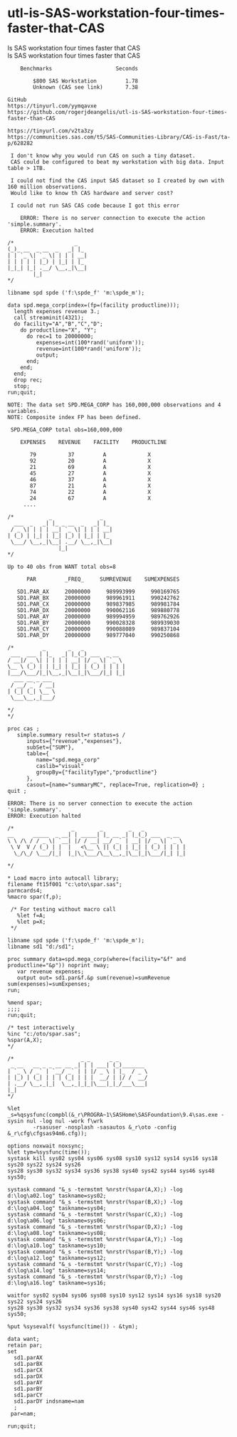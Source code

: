 # utl-is-SAS-workstation-four-times-faster-that-CAS
Is SAS workstation four times faster that CAS   
    Is SAS workstation four times faster that CAS                                                                     
                                                                                                                      
        Benchmarks                    Seconds                                                                         
                                                                                                                      
            $800 SAS Workstation         1.78                                                                         
            Unknown (CAS see link)       7.38                                                                         
                                                                                                                      
    GitHub                                                                                                            
    https://tinyurl.com/yymqavxe                                                                                      
    https://github.com/rogerjdeangelis/utl-is-SAS-workstation-four-times-faster-than-CAS                              
                                                                                                                      
    https://tinyurl.com/v2ta3zy                                                                                       
    https://communities.sas.com/t5/SAS-Communities-Library/CAS-is-Fast/ta-p/628282                                    
                                                                                                                      
     I don't know why you would run CAS on such a tiny dataset.                                                       
     CAS could be configured to beat my workstation with big data. Input table > 1TB.                                 
                                                                                                                      
     I could not find the CAS input SAS dataset so I created by own with 160 million observations.                    
     Would like to know th CAS hardware and server cost?                                                              
                                                                                                                      
     I could not run SAS CAS code because I got this error                                                            
                                                                                                                      
        ERROR: There is no server connection to execute the action 'simple.summary'.                                  
        ERROR: Execution halted                                                                                       
                                                                                                                      
    /*                   _                                                                                            
    (_)_ __  _ __  _   _| |_                                                                                          
    | | `_ \| `_ \| | | | __|                                                                                         
    | | | | | |_) | |_| | |_                                                                                          
    |_|_| |_| .__/ \__,_|\__|                                                                                         
            |_|                                                                                                       
    */                                                                                                                
                                                                                                                      
    libname spd spde ('f:\spde_f' 'm:\spde_m');                                                                       
                                                                                                                      
    data spd.mega_corp(index=(fp=(facility productline)));                                                            
      length expenses revenue 3.;                                                                                     
      call streaminit(4321);                                                                                          
      do facility="A","B","C","D";                                                                                    
        do productline="X", "Y";                                                                                      
          do rec=1 to 20000000;                                                                                       
             expenses=int(100*rand('uniform'));                                                                       
             revenue=int(100*rand('uniform'));                                                                        
             output;                                                                                                  
          end;                                                                                                        
        end;                                                                                                          
      end;                                                                                                            
      drop rec;                                                                                                       
      stop;                                                                                                           
    run;quit;                                                                                                         
                                                                                                                      
    NOTE: The data set SPD.MEGA_CORP has 160,000,000 observations and 4 variables.                                    
    NOTE: Composite index FP has been defined.                                                                        
                                                                                                                      
     SPD.MEGA_CORP total obs=160,000,000                                                                              
                                                                                                                      
        EXPENSES    REVENUE    FACILITY    PRODUCTLINE                                                                
                                                                                                                      
           79          37         A             X                                                                     
           92          20         A             X                                                                     
           21          69         A             X                                                                     
           45          27         A             X                                                                     
           46          37         A             X                                                                     
           87          21         A             X                                                                     
           74          22         A             X                                                                     
           24          67         A             X                                                                     
         ....                                                                                                         
                                                                                                                      
    /*           _               _                                                                                    
      ___  _   _| |_ _ __  _   _| |_                                                                                  
     / _ \| | | | __| `_ \| | | | __|                                                                                 
    | (_) | |_| | |_| |_) | |_| | |_                                                                                  
     \___/ \__,_|\__| .__/ \__,_|\__|                                                                                 
                    |_|                                                                                               
    */                                                                                                                
                                                                                                                      
    Up to 40 obs from WANT total obs=8                                                                                
                                                                                                                      
          PAR         _FREQ_     SUMREVENUE    SUMEXPENSES                                                            
                                                                                                                      
       SD1.PAR_AX     20000000     989993999     990169765                                                            
       SD1.PAR_BX     20000000     989961911     990242762                                                            
       SD1.PAR_CX     20000000     989837985     989981784                                                            
       SD1.PAR_DX     20000000     990062116     989880778                                                            
       SD1.PAR_AY     20000000     989994959     989762926                                                            
       SD1.PAR_BY     20000000     990028328     989939030                                                            
       SD1.PAR_CY     20000000     990088089     989837104                                                            
       SD1.PAR_DY     20000000     989777040     990250868                                                            
                                                                                                                      
    /*         _       _   _                                                                                          
     ___  ___ | |_   _| |_(_) ___  _ __                                                                               
    / __|/ _ \| | | | | __| |/ _ \| `_ \                                                                              
    \__ \ (_) | | |_| | |_| | (_) | | | |                                                                             
    |___/\___/|_|\__,_|\__|_|\___/|_| |_|                                                                             
      ___ __ _ ___                                                                                                    
     / __/ _` / __|                                                                                                   
    | (_| (_| \__ \                                                                                                   
     \___\__,_|___/                                                                                                   
                                                                                                                      
    */                                                                                                                
    */                                                                                                                
                                                                                                                      
    proc cas ;                                                                                                        
       simple.summary result=r status=s /                                                                             
          inputs={"revenue","expenses"},                                                                              
          subSet={"SUM"},                                                                                             
          table={                                                                                                     
             name="spd.mega_corp"                                                                                     
             caslib="visual"                                                                                          
             groupBy={"facilityType","productline"}                                                                   
          },                                                                                                          
          casout={name="summaryMC", replace=True, replication=0} ;                                                    
    quit ;                                                                                                            
                                                                                                                      
    ERROR: There is no server connection to execute the action 'simple.summary'.                                      
    ERROR: Execution halted                                                                                           
                                                                                                                      
    /*                  _        _        _   _                                                                       
    __      _____  _ __| | _____| |_ __ _| |_(_) ___  _ __                                                            
    \ \ /\ / / _ \| `__| |/ / __| __/ _` | __| |/ _ \| `_ \                                                           
     \ V  V / (_) | |  |   <\__ \ || (_| | |_| | (_) | | | |                                                          
      \_/\_/ \___/|_|  |_|\_\___/\__\__,_|\__|_|\___/|_| |_|                                                          
                                                                                                                      
    */                                                                                                                
                                                                                                                      
    * Load macro into autocall library;                                                                               
    filename ft15f001 "c:\oto\spar.sas";                                                                              
    parmcards4;                                                                                                       
    %macro spar(f,p);                                                                                                 
                                                                                                                      
     /* For testing without macro call                                                                                
       %let f=A;                                                                                                      
       %let p=X;                                                                                                      
     */                                                                                                               
                                                                                                                      
    libname spd spde ('f:\spde_f' 'm:\spde_m');                                                                       
    libname sd1 "d:/sd1";                                                                                             
                                                                                                                      
    proc summary data=spd.mega_corp(where=(facility="&f" and productline="&p")) noprint nway;                         
       var revenue expenses;                                                                                          
       output out= sd1.par&f.&p sum(revenue)=sumRevenue sum(expenses)=sumExpenses;                                    
    run;                                                                                                              
                                                                                                                      
    %mend spar;                                                                                                       
    ;;;;                                                                                                              
    run;quit;                                                                                                         
                                                                                                                      
    /* test interactively                                                                                             
    %inc "c:/oto/spar.sas";                                                                                           
    %spar(A,X);                                                                                                       
    */                                                                                                                
                                                                                                                      
    /*                     _ _      _ _                                                                               
     _ __   __ _ _ __ __ _| | | ___| (_)_______                                                                       
    | `_ \ / _` | `__/ _` | | |/ _ \ | |_  / _ \                                                                      
    | |_) | (_| | | | (_| | | |  __/ | |/ /  __/                                                                      
    | .__/ \__,_|_|  \__,_|_|_|\___|_|_/___\___|                                                                      
    |_|                                                                                                               
    */                                                                                                                
                                                                                                                      
    %let _s=%qsysfunc(compbl(&_r\PROGRA~1\SASHome\SASFoundation\9.4\sas.exe -sysin nul -log nul -work f\wrk           
            -rsasuser -nosplash -sasautos &_r\oto -config &_r\cfg\cfgsas94m6.cfg));                                   
                                                                                                                      
    options noxwait noxsync;                                                                                          
    %let tym=%sysfunc(time());                                                                                        
    systask kill sys02 sys04 sys06 sys08 sys10 sys12 sys14 sys16 sys18 sys20 sys22 sys24 sys26                        
    sys28 sys30 sys32 sys34 sys36 sys38 sys40 sys42 sys44 sys46 sys48 sys50;                                          
                                                                                                                      
    systask command "&_s -termstmt %nrstr(%spar(A,X);) -log d:\log\a02.log" taskname=sys02;                           
    systask command "&_s -termstmt %nrstr(%spar(B,X);) -log d:\log\a04.log" taskname=sys04;                           
    systask command "&_s -termstmt %nrstr(%spar(C,X);) -log d:\log\a06.log" taskname=sys06;                           
    systask command "&_s -termstmt %nrstr(%spar(D,X);) -log d:\log\a08.log" taskname=sys08;                           
    systask command "&_s -termstmt %nrstr(%spar(A,Y);) -log d:\log\a10.log" taskname=sys10;                           
    systask command "&_s -termstmt %nrstr(%spar(B,Y);) -log d:\log\a12.log" taskname=sys12;                           
    systask command "&_s -termstmt %nrstr(%spar(C,Y);) -log d:\log\a14.log" taskname=sys14;                           
    systask command "&_s -termstmt %nrstr(%spar(D,Y);) -log d:\log\a16.log" taskname=sys16;                           
                                                                                                                      
    waitfor sys02 sys04 sys06 sys08 sys10 sys12 sys14 sys16 sys18 sys20 sys22 sys24 sys26                             
    sys28 sys30 sys32 sys34 sys36 sys38 sys40 sys42 sys44 sys46 sys48 sys50;                                          
                                                                                                                      
    %put %sysevalf( %sysfunc(time()) - &tym);                                                                         
                                                                                                                      
    data want;                                                                                                        
    retain par;                                                                                                       
    set                                                                                                               
      sd1.parAX                                                                                                       
      sd1.parBX                                                                                                       
      sd1.parCX                                                                                                       
      sd1.parDX                                                                                                       
      sd1.parAY                                                                                                       
      sd1.parBY                                                                                                       
      sd1.parCY                                                                                                       
      sd1.parDY indsname=nam                                                                                          
      ;                                                                                                               
     par=nam;                                                                                                         
                                                                                                                      
    run;quit;                                                                                                         
                                                                                                                      

